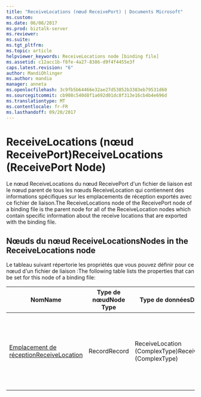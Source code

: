 ```yaml
---
title: "ReceiveLocations (nœud ReceivePort) | Documents Microsoft"
ms.custom: 
ms.date: 06/08/2017
ms.prod: biztalk-server
ms.reviewer: 
ms.suite: 
ms.tgt_pltfrm: 
ms.topic: article
helpviewer_keywords: ReceiveLocations node [binding file]
ms.assetid: c12acc1b-f8fe-4a27-8386-d9f4f4455e3f
caps.latest.revision: "6"
author: MandiOhlinger
ms.author: mandia
manager: anneta
ms.openlocfilehash: 3c9fb5b64466e32ae27d53852b3383eb79531d60
ms.sourcegitcommit: cb908c540d8f1a692d01dc8f313e16cb4b4e696d
ms.translationtype: MT
ms.contentlocale: fr-FR
ms.lasthandoff: 09/20/2017
---
```

# <a name="receivelocations-receiveport-node"></a><span data-ttu-id="dc148-102">ReceiveLocations (nœud ReceivePort)</span><span class="sxs-lookup"><span data-stu-id="dc148-102">ReceiveLocations (ReceivePort Node)</span></span>
<span data-ttu-id="dc148-103">Le nœud ReceiveLocations du nœud ReceivePort d'un fichier de liaison est le nœud parent de tous les nœuds ReceiveLocation qui contiennent des informations spécifiques sur les emplacements de réception exportés avec ce fichier de liaison.</span><span class="sxs-lookup"><span data-stu-id="dc148-103">The ReceiveLocations node of the ReceivePort node of a binding file is the parent node for all of the ReceiveLocation nodes which contain specific information about the receive locations that are exported with the binding file.</span></span>  
  
## <a name="nodes-in-the-receivelocations-node"></a><span data-ttu-id="dc148-104">Nœuds du nœud ReceiveLocations</span><span class="sxs-lookup"><span data-stu-id="dc148-104">Nodes in the ReceiveLocations node</span></span>  
 <span data-ttu-id="dc148-105">Le tableau suivant répertorie les propriétés que vous pouvez définir pour ce nœud d'un fichier de liaison :</span><span class="sxs-lookup"><span data-stu-id="dc148-105">The following table lists the properties that can be set for this node of a binding file:</span></span>  
  
|<span data-ttu-id="dc148-106">**Nom**</span><span class="sxs-lookup"><span data-stu-id="dc148-106">**Name**</span></span>|<span data-ttu-id="dc148-107">**Type de nœud**</span><span class="sxs-lookup"><span data-stu-id="dc148-107">**Node Type**</span></span>|<span data-ttu-id="dc148-108">**Type de données**</span><span class="sxs-lookup"><span data-stu-id="dc148-108">**Data Type**</span></span>|<span data-ttu-id="dc148-109">**Description**</span><span class="sxs-lookup"><span data-stu-id="dc148-109">**Description**</span></span>|<span data-ttu-id="dc148-110">**Restrictions**</span><span class="sxs-lookup"><span data-stu-id="dc148-110">**Restrictions**</span></span>|<span data-ttu-id="dc148-111">**Commentaires**</span><span class="sxs-lookup"><span data-stu-id="dc148-111">**Comments**</span></span>|  
|--------------|-------------------|-------------------|---------------------|----------------------|------------------|  
|[<span data-ttu-id="dc148-112">Emplacement de réception</span><span class="sxs-lookup"><span data-stu-id="dc148-112">ReceiveLocation</span></span>](../core/receivelocation-receivelocations-node.md)|<span data-ttu-id="dc148-113">Record</span><span class="sxs-lookup"><span data-stu-id="dc148-113">Record</span></span>|<span data-ttu-id="dc148-114">ReceiveLocation (ComplexType)</span><span class="sxs-lookup"><span data-stu-id="dc148-114">ReceiveLocation (ComplexType)</span></span>|<span data-ttu-id="dc148-115">Spécifie les informations relatives à un emplacement de réception exporté avec le fichier de liaison.</span><span class="sxs-lookup"><span data-stu-id="dc148-115">Specifies information about a receive location that is exported with the binding file.</span></span>|<span data-ttu-id="dc148-116">Facultatif</span><span class="sxs-lookup"><span data-stu-id="dc148-116">Not required</span></span>|<span data-ttu-id="dc148-117">Valeur par défaut : Aucun</span><span class="sxs-lookup"><span data-stu-id="dc148-117">Default value: none</span></span>|